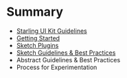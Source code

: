 # Summary

* [Starling UI Kit Guidelines](README.md)
* [Getting Started](getting-started.md)
* [Sketch Plugins](sketch-plugins.md)
* [Sketch Guidelines & Best Practices](sketch-guidelines-and-best-practices.md)
* Abstract Guidelines & Best Practices
* Process for Experimentation

